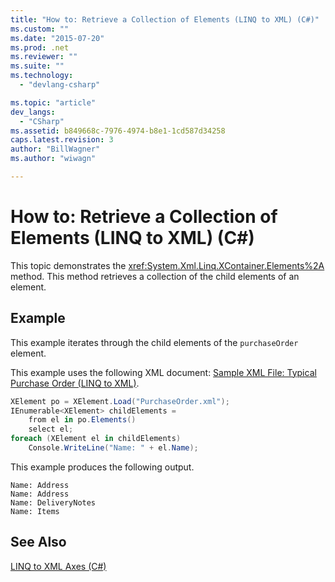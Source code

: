 ```yaml
---
title: "How to: Retrieve a Collection of Elements (LINQ to XML) (C#)"
ms.custom: ""
ms.date: "2015-07-20"
ms.prod: .net
ms.reviewer: ""
ms.suite: ""
ms.technology: 
  - "devlang-csharp"

ms.topic: "article"
dev_langs: 
  - "CSharp"
ms.assetid: b849668c-7976-4974-b8e1-1cd587d34258
caps.latest.revision: 3
author: "BillWagner"
ms.author: "wiwagn"

---
```

# How to: Retrieve a Collection of Elements (LINQ to XML) (C#)
This topic demonstrates the <xref:System.Xml.Linq.XContainer.Elements%2A> method. This method retrieves a collection of the child elements of an element.  
  
## Example  
 This example iterates through the child elements of the `purchaseOrder` element.  
  
 This example uses the following XML document: [Sample XML File: Typical Purchase Order (LINQ to XML)](../../../../csharp/programming-guide/concepts/linq/sample-xml-file-typical-purchase-order-linq-to-xml-1.md).  
  
```csharp  
XElement po = XElement.Load("PurchaseOrder.xml");  
IEnumerable<XElement> childElements =  
    from el in po.Elements()  
    select el;  
foreach (XElement el in childElements)  
    Console.WriteLine("Name: " + el.Name);  
```  
  
 This example produces the following output.  
  
```  
Name: Address  
Name: Address  
Name: DeliveryNotes  
Name: Items  
```  
  
## See Also  
 [LINQ to XML Axes (C#)](../../../../csharp/programming-guide/concepts/linq/linq-to-xml-axes.md)
